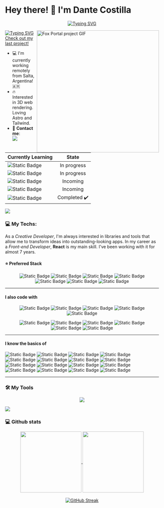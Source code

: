 # Hey there! 👋 I'm Dante Costilla

<p align="center">
<a href="https://www.linkedin.com/in/costilladante"><img src="https://readme-typing-svg.demolab.com?font=Fira+Code&pause=1000&random=false&width=435&lines=Creative+Front-end+developer" alt="Typing SVG" /></a>
</p>
<a href="https://git.io/typing-svg"><img src="https://readme-typing-svg.demolab.com?font=Fira+Code&pause=1000&color=38F749&random=false&width=435&lines=%F0%9F%9A%80+%3C+Open+to+work!+%3E+" alt="Typing SVG" /></a>
<a href="https://fox-portal.vercel.app">
<img href="https://git.io/typing-svg" alt="Fox Portal project GIF" align="right" width="400" src="/foxportal.gif?raw=true">
Check out my last project!
</a>

- 💻 I'm currently working remotely from Salta, Argentina! 🇦🇷
- 🔥 Interested in 3D web rendering. Loving Astro and Tailwind.
- 🤝 **Contact me**: <br /> [<img src="https://img.shields.io/badge/LinkedIn-0077B5?style=for-the-badge&logo=linkedin">](https://www.linkedin.com/in/costilladante/)

| Currently Learning                                                                                                   |     State      |
| :------------------------------------------------------------------------------------------------------------------- | :------------: |
| ![Static Badge](https://img.shields.io/badge/Astro-DDD?style=for-the-badge&logo=astro&labelColor=333)                | In progress |
| ![Static Badge](https://img.shields.io/badge/Tailwind%20CSS-DDD?style=for-the-badge&logo=tailwindcss&labelColor=333) |  In progress   |
| ![Static Badge](https://img.shields.io/badge/Next.JS-DDD?style=for-the-badge&logo=next.js&labelColor=333)            |    Incoming    |
| ![Static Badge](https://img.shields.io/badge/Zustand-DDD?style=for-the-badge&label=%F0%9F%90%BB&labelColor=333)      |    Incoming    |
| ![Static Badge](https://img.shields.io/badge/Three.JS-DDD?style=for-the-badge&logo=three.js&labelColor=333)          |  Completed ✔️  |

<a href="https://www.youtube.com/watch?v=dQw4w9WgXcQ"><img src="https://user-images.githubusercontent.com/73097560/115834477-dbab4500-a447-11eb-908a-139a6edaec5c.gif"></a>

### 💻 My Techs:

As a _Creative Developer_, I'm always interested in libraries and tools that allow me to transform ideas into outstanding-looking apps. In my career as a _Front-end Developer_, **React** is my main skill. I've been working with it for almost 7 years.

#### ⭐ Preferred Stack

<p align='center'>
<img alt="Static Badge" src="https://img.shields.io/badge/Javascript-DDD?style=for-the-badge&logo=javascript&labelColor=333">
<img alt="Static Badge" src="https://img.shields.io/badge/React-DDD?style=for-the-badge&logo=react&labelColor=333">
<img alt="Static Badge" src="https://img.shields.io/badge/Three.JS-DDD?style=for-the-badge&logo=three.js&labelColor=333">
<img alt="Static Badge" src="https://img.shields.io/badge/Astro-DDD?style=for-the-badge&logo=astro&labelColor=333">
<img alt="Static Badge" src="https://img.shields.io/badge/Tailwind%20CSS-DDD?style=for-the-badge&logo=tailwindcss&labelColor=333">
<img alt="Static Badge" src="https://img.shields.io/badge/GraphQL-DDD?style=for-the-badge&logo=graphql&logoColor=E10098&labelColor=333">
<img alt="Static Badge" src="https://img.shields.io/badge/Jest-DDD?style=for-the-badge&logo=jest&logoColor=%23C21325&labelColor=333">
<p>

---

#### I also code with

<p align='center'>
	<img alt="Static Badge" src="https://img.shields.io/badge/Typescript-DDD?logo=typescript&labelColor=333">
	<img alt="Static Badge" src="https://img.shields.io/badge/HTML5-DDD?logo=html5&labelColor=333">
	<img alt="Static Badge" src="https://img.shields.io/badge/CSS3-DDD?logo=css3&logoColor=1572B6&labelColor=333">
	<img alt="Static Badge" src="https://img.shields.io/badge/Sass-DDD?logo=sass&labelColor=333">
	<img alt="Static Badge" src="https://img.shields.io/badge/Ant%20Design-DDD?logo=antdesign&logoColor=0170FE&labelColor=333">
</p>

<p align='center'>
	<img alt="Static Badge" src="https://img.shields.io/badge/React%20Router-DDD?logo=reactrouter&labelColor=333">
	<img alt="Static Badge" src="https://img.shields.io/badge/Redux-DDD?logo=redux&logoColor=9388ff&labelColor=333">
	<img alt="Static Badge" src="https://img.shields.io/badge/Axios-DDD?logo=axios&logoColor=9388ff&labelColor=333">
	<img alt="Static Badge" src="https://img.shields.io/badge/Apollo-DDD?logo=apollographql&labelColor=333">
	<img alt="Static Badge" src="https://img.shields.io/badge/Storybook-DDD?logo=storybook&labelColor=333">
	<img alt="Static Badge" src="https://img.shields.io/badge/React_Testing_Library-DDD?logo=testinglibrary&labelColor=333">
</p>

---

#### I know the basics of

![Static Badge](https://img.shields.io/badge/PostgreSQL-DDD?logo=postgresql&labelColor=333)
![Static Badge](https://img.shields.io/badge/Node.JS-DDD?logo=nodedotjs&labelColor=333)
![Static Badge](https://img.shields.io/badge/MongoDB-DDD?logo=mongodb&labelColor=333)
![Static Badge](https://img.shields.io/badge/Docker-DDD?logo=docker&labelColor=333)
![Static Badge](https://img.shields.io/badge/C%23-DDD?logo=csharp&logoColor=512BD4&labelColor=333)
![Static Badge](https://img.shields.io/badge/.NET-DDD?logo=dotnet&labelColor=333)
![Static Badge](https://img.shields.io/badge/Vite-DDD?logo=vite&logoColor=f7df1e&labelColor=333)
![Static Badge](https://img.shields.io/badge/Datadog-DDD?logo=datadog&logoColor=9388ff&labelColor=333)
![Static Badge](https://img.shields.io/badge/AWS-DDD?logo=amazonaws&labelColor=333)
![Static Badge](https://img.shields.io/badge/GTM-DDD?logo=googletagmanager&logoColor=246FDB&labelColor=333)
![Static Badge](https://img.shields.io/badge/Jenkins-DDD?logo=jenkins&labelColor=333)
![Static Badge](https://img.shields.io/badge/Jira-DDD?logo=jira&logoColor=%230052CC&labelColor=333)
![Static Badge](https://img.shields.io/badge/Prettier-DDD?logo=prettier&labelColor=333)
![Static Badge](https://img.shields.io/badge/Wordpress-DDD?logo=wordpress&logoColor=21759B&labelColor=333)
![Static Badge](https://img.shields.io/badge/Xamarin-DDD?logo=xamarin&labelColor=333)
![Static Badge](https://img.shields.io/badge/Markdown-DDD?logo=markdown&labelColor=333)

---

### 🛠️ My Tools

<p align="center">
  <a href="https://skillicons.dev">
    <img src="https://skillicons.dev/icons?i=vscode,blender,git,postman,github,figma,ps,ai,gamemakerstudio,gitlab&perline=5" />
  </a>
</p>

<a href="https://www.youtube.com/watch?v=dQw4w9WgXcQ"><img src="https://user-images.githubusercontent.com/73097560/115834477-dbab4500-a447-11eb-908a-139a6edaec5c.gif"></a>

### 💻 Github stats

<p align="center">
<a href="https://github.com/anuraghazra/github-readme-stats">
  <img height=200 align="center" src="https://github-readme-stats.vercel.app/api?username=costilladante&theme=react&rank_icon=github&show_icons=true&bg_color=30,2A1F47,191621" />
</a>
<a href="https://github.com/anuraghazra/convoychat">
  <img height=200 align="center" src="https://github-readme-stats.vercel.app/api/top-langs?username=anuraghazra&layout=compact&langs_count=8&card_width=320&theme=react&bg_color=30,2A1F47,191621" />
</a>
<br />
<br />
<a href="https://git.io/streak-stats"><img src="https://streak-stats.demolab.com?user=costilladante&theme=react&background=45%2C2A1F47%2C191621&border=FFD6A0&stroke=FFD6A0&ring=9388FF&fire=FFA23F" alt="GitHub Streak" /></a>
</p>

